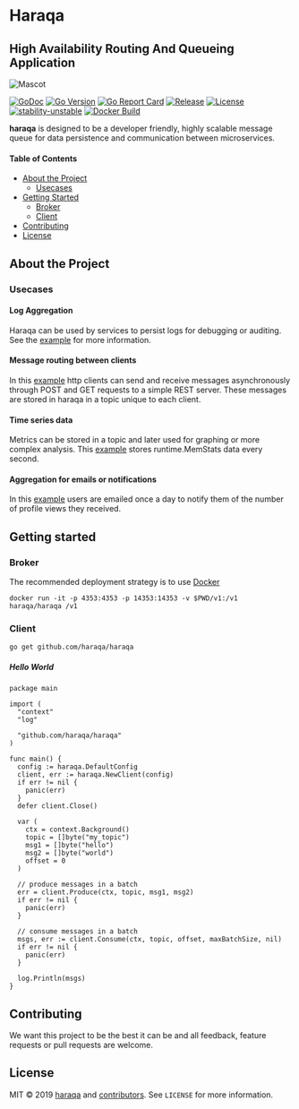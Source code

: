 Haraqa
======
High Availability Routing And Queueing Application
--------------------------------------------------

![Mascot](https://raw.githubusercontent.com/haraqa/haraqa/master/mascot.png)

[![GoDoc](https://godoc.org/github.com/haraqa/haraqa?status.svg)](https://pkg.go.dev/github.com/haraqa/haraqa?tab=doc)
[![Go Version](https://img.shields.io/github/go-mod/go-version/haraqa/haraqa)](https://github.com/haraqa/haraqa/blob/master/go.mod#L3)
[![Go Report Card](https://goreportcard.com/badge/github.com/haraqa/haraqa)](https://goreportcard.com/report/haraqa/haraqa)
[![Release](https://img.shields.io/github/release/haraqa/haraqa.svg)](https://github.com/haraqa/haraqa/releases)
[![License](https://img.shields.io/github/license/haraqa/haraqa.svg)](https://github.com/haraqa/haraqa/blob/master/LICENSE)
[![stability-unstable](https://img.shields.io/badge/stability-unstable-yellow.svg)](https://github.com/emersion/stability-badges#unstable)
[![Docker Build](https://img.shields.io/docker/cloud/build/haraqa/haraqa.svg)](https://hub.docker.com/r/haraqa/haraqa/)

**haraqa** is designed to be a developer friendly, highly scalable message queue for data persistence and communication between microservices.

#### Table of Contents
* [About the Project](#about-the-project)
  * [Usecases](#usecases)
* [Getting Started](#getting-started)
  * [Broker](#broker)
  * [Client](#client)
* [Contributing](#contributing)
* [License](#license)

## About the Project
### Usecases
#### Log Aggregation
Haraqa can be used by services to persist logs for debugging or auditing. See the
[example](https://github.com/haraqa/haraqa/tree/master/examples/logs) for more information.

#### Message routing between clients
In this [example](https://github.com/haraqa/haraqa/tree/master/examples/message_routing)
http clients can send and receive messages asynchronously through POST and GET requests
to a simple REST server. These messages are stored in haraqa in a topic unique to each client.

#### Time series data
Metrics can be stored in a topic and later used for graphing or more complex analysis.
This [example](https://github.com/haraqa/haraqa/tree/master/examples/time_series) stores
runtime.MemStats data every second.

#### Aggregation for emails or notifications
In this [example](https://github.com/haraqa/haraqa/tree/master/examples/emails) users are emailed
once a day to notify them of the number of profile views they received.

## Getting started
### Broker
The recommended deployment strategy is to use [Docker](hub.docker.com/r/haraqa/haraqa)
```
docker run -it -p 4353:4353 -p 14353:14353 -v $PWD/v1:/v1 haraqa/haraqa /v1
```

### Client
```
go get github.com/haraqa/haraqa
```
##### Hello World
```
package main

import (
  "context"
  "log"

  "github.com/haraqa/haraqa"
)

func main() {
  config := haraqa.DefaultConfig
  client, err := haraqa.NewClient(config)
  if err != nil {
    panic(err)
  }
  defer client.Close()

  var (
    ctx = context.Background()
    topic = []byte("my_topic")
    msg1 = []byte("hello")
    msg2 = []byte("world")
    offset = 0
  )

  // produce messages in a batch
  err = client.Produce(ctx, topic, msg1, msg2)
  if err != nil {
    panic(err)
  }

  // consume messages in a batch
  msgs, err := client.Consume(ctx, topic, offset, maxBatchSize, nil)
  if err != nil {
    panic(err)
  }

  log.Println(msgs)
}
```

## Contributing
We want this project to be the best it can be and all feedback, feature requests or pull requests are welcome.

## License
MIT © 2019 [haraqa](https://github.com/haraqa/) and [contributors](https://github.com/haraqa/haraqa/graphs/contributors). See `LICENSE` for more information.